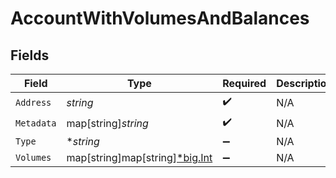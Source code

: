# AccountWithVolumesAndBalances


## Fields

| Field                                                             | Type                                                              | Required                                                          | Description                                                       | Example                                                           |
| ----------------------------------------------------------------- | ----------------------------------------------------------------- | ----------------------------------------------------------------- | ----------------------------------------------------------------- | ----------------------------------------------------------------- |
| `Address`                                                         | *string*                                                          | :heavy_check_mark:                                                | N/A                                                               | users:001                                                         |
| `Metadata`                                                        | map[string]*string*                                               | :heavy_check_mark:                                                | N/A                                                               |                                                                   |
| `Type`                                                            | **string*                                                         | :heavy_minus_sign:                                                | N/A                                                               | virtual                                                           |
| `Volumes`                                                         | map[string]map[string][*big.Int](https://pkg.go.dev/math/big#Int) | :heavy_minus_sign:                                                | N/A                                                               |                                                                   |